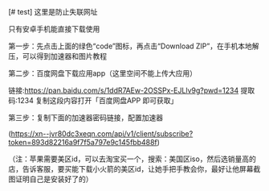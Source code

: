 [# test]
这里是防止失联网址

只有安卓手机能直接下载使用

第一步：先点击上面的绿色“code”图标，再点击“Download ZIP”，在手机本地解压，可以得到加速器和图片教程

第二步：百度网盘下载应用app（这里空间不能上传大应用）

链接:https://pan.baidu.com/s/1ddR7AEw-2OSSPx-EJLlv9g?pwd=1234 
提取码:1234
复制这段内容打开「百度网盘APP 即可获取」

第三步：复制下面的加速器密码链接，配置加速器

(https://xn--jvr80dc3xeqn.com/api/v1/client/subscribe?token=893d82216a9f7f5a797e9c145fbb488f)


（注：苹果需要美区id，可以去淘宝买一个，搜索：美国区iso，然后选销量高的店，告诉客服，要买能下载小火箭的美区id，让她手把手教会你，最好让他屏幕截图证明自己是安装好了的）

